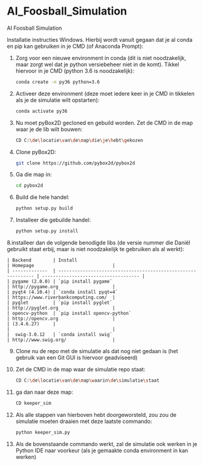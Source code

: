# AI_Foosball_Simulation
AI Foosball Simulation

Installatie instructies Windows. Hierbij wordt vanuit gegaan dat je al conda en pip kan gebruiken in je CMD (of Anaconda Prompt):
1. Zorg voor een nieuwe environment in conda (dit is niet noodzakelijk, maar zorgt wel dat je python versiebeheer niet in de komt).
Tikkel hiervoor in je CMD (python 3.6 is noodzakelijk):

    ```bash
    conda create -n py36 python=3.6
    ```
2. Activeer deze environment (deze moet iedere keer in je CMD in tikkelen als je de simulatie wilt opstarten):

    ```bash
    conda activate py36
    ```

3. Nu moet pyBox2D gecloned en gebuild worden. Zet de CMD in de map waar je de lib wilt bouwen:
    ```bash
    CD C:\de\locatie\van\de\map\die\je\hebt\gekozen
    ```
4. Clone pyBox2D:
    ```bash
    git clone https://github.com/pybox2d/pybox2d
    ```
5. Ga die map in:
    ```bash
    cd pybox2d
    ```
6. Build die hele handel:
    ```bash
    python setup.py build
    ```
7. Installeer die gebuilde handel:
    ```bash
    python setup.py install
    ```
8.installeer dan de volgende benodigde libs (de versie nummer die Daniël gebruikt staat erbij, maar is niet noodzakelijk te gebruiken als al werkt):

    | Backend        | Install                                                       | Homepage                             |
    | -------------  | ------------------------------------------------------------- | ------------------------------------ |
    | pygame (2.0.0) | `pip install pygame`                                          | http://pygame.org                    |  
    | pyqt4 (4.10.4) | `conda install pyqt=4`                                        | https://www.riverbankcomputing.com/  |
    | pyglet         | `pip install pyglet`                                          | http://pyglet.org                    |
    | opencv-python  | `pip install opencv-python`                                   | http://opencv.org                    |
    | (3.4.6.27)     |                                                               |                                      |
    |  swig-3.0.12   | `conda install swig`                                          | http://www.swig.org/                 |


9. Clone nu de repo met de simulatie als dat nog niet gedaan is (het gebruik van een Git GUI is hiervoor geadviseerd)

10. Zet de CMD in de map waar de simulatie repo staat:
    ```bash
    CD C:\de\locatie\van\de\map\waarin\de\simulatie\staat
    ```
11. ga dan naar deze map:
    ```bash
    CD keeper_sim
    ```
12. Als alle stappen van hierboven hebt doorgeworsteld, zou zou de simulatie moeten draaien met deze laatste commando:
    ```bash
    python keeper_sim.py
    ```
13. Als de bovenstaande commando werkt, zal de simulatie ook werken in je Python IDE naar voorkeur (als je gemaakte conda environment in kan werken)
